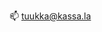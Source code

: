 📫 [tuukka@kassa.la](mailto:tuukka@kassa.la)

<!---
tkassala/tkassala is a ✨ special ✨ repository because its `README.md` (this file) appears on your GitHub profile.
You can click the Preview link to take a look at your changes.
--->
